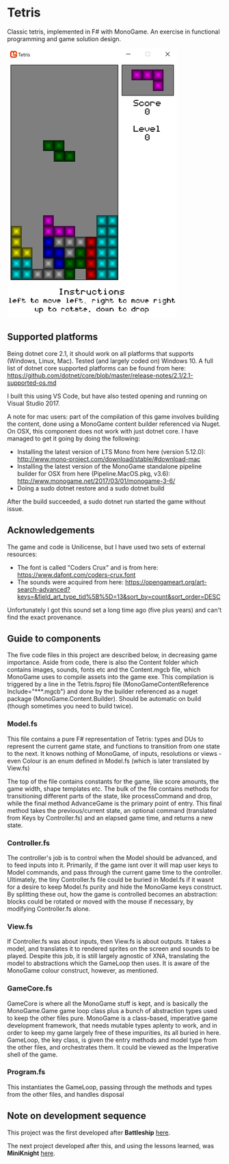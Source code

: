 # Tetris

Classic tetris, implemented in F# with MonoGame. An exercise in functional programming and game solution design.

![screenshot](./screenshot.PNG)

## Supported platforms

Being dotnet core 2.1, it should work on all platforms that supports (Windows, Linux, Mac). Tested (and largely coded on) Windows 10. A full list of dotnet core supported platforms can be found from here: <https://github.com/dotnet/core/blob/master/release-notes/2.1/2.1-supported-os.md>

I built this using VS Code, but have also tested opening and running on Visual Studio 2017.

A note for mac users: part of the compilation of this game involves building the content, done using a MonoGame content builder referenced via Nuget. On OSX, this component does not work with just dotnet core. I have managed to get it going by doing the following:

- Installing the latest version of LTS Mono from here (version 5.12.0): <http://www.mono-project.com/download/stable/#download-mac>
- Installing the latest version of the MonoGame standalone pipeline builder for OSX from here (Pipeline.MacOS.pkg, v3.6): <http://www.monogame.net/2017/03/01/monogame-3-6/>
- Doing a sudo dotnet restore and a sudo dotnet build

After the build succeeded, a sudo dotnet run started the game without issue.

## Acknowledgements

The game and code is Unilicense, but I have used two sets of external resources:

- The font is called "Coders Crux" and is from here: <https://www.dafont.com/coders-crux.font>
- The sounds were acquired from here: <https://opengameart.org/art-search-advanced?keys=&field_art_type_tid%5B%5D=13&sort_by=count&sort_order=DESC>

Unfortunately I got this sound set a long time ago (five plus years) and can't find the exact provenance.

## Guide to components

The five code files in this project are described below, in decreasing game importance. Aside from code, there is also the Content folder which contains images, sounds, fonts etc and the Content.mgcb file, which MonoGame uses to compile assets into the game exe. This compilation is triggered by a line in the Tetris.fsproj file (MonoGameContentReference Include="**\*.mgcb") and done by the builder referenced as a nuget package (MonoGame.Content.Builder). Should be automatic on build (though sometimes you need to build twice).

### Model.fs

This file contains a pure F# representation of Tetris: types and DUs to represent the current game state, and functions to transition from one state to the next. It knows nothing of MonoGame, of inputs, resolutions or views - even Colour is an enum defined in Model.fs (which is later translated by View.fs)

The top of the file contains constants for the game, like score amounts, the game width, shape templates etc. The bulk of the file contains methods for transitioning different parts of the state, like processCommand and drop, while the final method AdvanceGame is the primary point of entry. This final method takes the previous/current state, an optional command (translated from Keys by Controller.fs) and an elapsed game time, and returns a new state.

### Controller.fs

The controller's job is to control when the Model should be advanced, and to feed inputs into it. Primarily, if the game isnt over it will map user keys to Model commands, and pass through the current game time to the controller. Ultimately, the tiny Controller.fs file could be buried in Model.fs if it wasnt for a desire to keep Model.fs purity and hide the MonoGame keys construct. By splitting these out, how the game is controlled becomes an abstraction: blocks could be rotated or moved with the mouse if necessary, by modifying Controller.fs alone.

### View.fs

If Controller.fs was about inputs, then View.fs is about outputs. It takes a model, and translates it to rendered sprites on the screen and sounds to be played. Despite this job, it is still largely agnostic of XNA, translating the model to abstractions which the GameLoop then uses. It is aware of the MonoGame colour construct, however, as mentioned.

### GameCore.fs

GameCore is where all the MonoGame stuff is kept, and is basically the MonoGame.Game game loop class plus a bunch of abstraction types used to keep the other files pure. MonoGame is a class-based, imperative game development framework, that needs mutable types aplenty to work, and in order to keep my game largely free of these impurities, its all buried in here. GameLoop, the key class, is given the entry methods and model type from the other files, and orchestrates them. It could be viewed as the Imperative shell of the game.

### Program.fs

This instantiates the GameLoop, passing through the methods and types from the other files, and handles disposal

## Note on development sequence

This project was the first developed after __Battleship__ [here](https://github.com/ChrisPritchard/Battleship).

The next project developed after this, and using the lessons learned, was __MiniKnight__ [here](https://github.com/ChrisPritchard/MiniKnight).